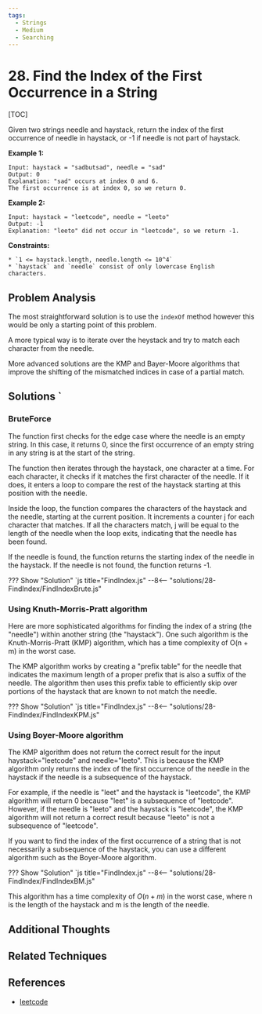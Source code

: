 ```yaml
---
tags:
  - Strings
  - Medium
  - Searching
---
```


# 28. Find the Index of the First Occurrence in a String

[TOC]

Given two strings needle and haystack, return the index of the first occurrence of needle in haystack, or -1 if needle is not part of haystack.

**Example 1:**

```
Input: haystack = "sadbutsad", needle = "sad"
Output: 0
Explanation: "sad" occurs at index 0 and 6.
The first occurrence is at index 0, so we return 0.
```

**Example 2:**

```
Input: haystack = "leetcode", needle = "leeto"
Output: -1
Explanation: "leeto" did not occur in "leetcode", so we return -1.
```

**Constraints:**

```
* `1 <= haystack.length, needle.length <= 10^4`
* `haystack` and `needle` consist of only lowercase English characters.
```

## Problem Analysis

The most straightforward solution is to use the `indexOf` method however this would be only a starting point of this problem.

A more typical way is to iterate over the heystack and try to match each character from the needle.

More advanced solutions are the KMP and Bayer-Moore algorithms that improve the shifting of the mismatched indices in case of a partial match.

## Solutions `

### BruteForce

The function first checks for the edge case where the needle is an empty string. In this case, it returns 0, since the first occurrence of an empty string in any string is at the start of the string.

The function then iterates through the haystack, one character at a time. For each character, it checks if it matches the first character of the needle. If it does, it enters a loop to compare the rest of the haystack starting at this position with the needle.

Inside the loop, the function compares the characters of the haystack and the needle, starting at the current position. It increments a counter j for each character that matches. If all the characters match, j will be equal to the length of the needle when the loop exits, indicating that the needle has been found.

If the needle is found, the function returns the starting index of the needle in the haystack. If the needle is not found, the function returns -1.

??? Show "Solution"
`js title="FindIndex.js"
--8<-- "solutions/28-FindIndex/FindIndexBrute.js"

### Using Knuth-Morris-Pratt algorithm

Here are more sophisticated algorithms for finding the index of a string (the "needle") within another string (the "haystack"). One such algorithm is the Knuth-Morris-Pratt (KMP) algorithm, which has a time complexity of O(n + m) in the worst case.

The KMP algorithm works by creating a "prefix table" for the needle that indicates the maximum length of a proper prefix that is also a suffix of the needle. The algorithm then uses this prefix table to efficiently skip over portions of the haystack that are known to not match the needle.

??? Show "Solution"
`js title="FindIndex.js"
--8<-- "solutions/28-FindIndex/FindIndexKPM.js"

### Using Boyer-Moore algorithm

The KMP algorithm does not return the correct result for the input haystack="leetcode" and needle="leeto". This is because the KMP algorithm only returns the index of the first occurrence of the needle in the haystack if the needle is a subsequence of the haystack.

For example, if the needle is "leet" and the haystack is "leetcode", the KMP algorithm will return 0 because "leet" is a subsequence of "leetcode". However, if the needle is "leeto" and the haystack is "leetcode", the KMP algorithm will not return a correct result because "leeto" is not a subsequence of "leetcode".

If you want to find the index of the first occurrence of a string that is not necessarily a subsequence of the haystack, you can use a different algorithm such as the Boyer-Moore algorithm.

??? Show "Solution"
`js title="FindIndex.js"
--8<-- "solutions/28-FindIndex/FindIndexBM.js"

This algorithm has a time complexity of $O(n + m)$ in the worst case, where n is the length of the haystack and m is the length of the needle.

## Additional Thoughts

## Related Techniques

## References

- [leetcode](https://leetcode.com/problems/find-the-index-of-the-first-occurrence-in-a-string/)
